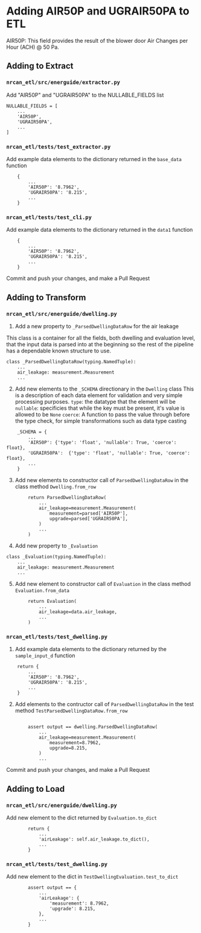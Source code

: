 # Adding AIR50P and UGRAIR50PA to ETL
AIR50P: This field provides the result of the blower door Air Changes per Hour (ACH) @ 50 Pa.

## Adding to Extract

### `nrcan_etl/src/energuide/extractor.py`
Add "AIR50P" and "UGRAIR50PA" to the NULLABLE_FIELDS list

```
NULLABLE_FIELDS = [
    ...
    'AIR50P',
    'UGRAIR50PA',
    ...
]
```

### `nrcan_etl/tests/test_extractor.py`
Add example data elements to the dictionary returned in the `base_data` function
```
    {
        ...
        'AIR50P': '8.7962',
        'UGRAIR50PA': '8.215',
        ...
    }
```

### `nrcan_etl/tests/test_cli.py`
Add example data elements to the dictionary returned in the `data1` function
```
    {
        ...
        'AIR50P': '8.7962',
        'UGRAIR50PA': '8.215',
        ...
    }
```

Commit and push your changes, and make a Pull Request

## Adding to Transform

### `nrcan_etl/src/energuide/dwelling.py`
1. Add a new property to `_ParsedDwellingDataRow` for the air leakage

This class is a container for all the fields, both dwelling and evaluation level, that the input data is parsed into at the beginning so the rest of the pipeline has a dependable known structure to use.
```
class _ParsedDwellingDataRow(typing.NamedTuple):
    ...
    air_leakage: measurement.Measurement
    ...

```

2. Add new elements to the `_SCHEMA` directionary in the `Dwelling` class
This is a description of each data element for validation and very simple processing purposes.
`type`: the datatype that the element will be
`nullable`: specificies that while the key must be present, it's value is allowed to be `None`
`coerce`: A function to pass the value through before the type check, for simple transformations such as data type casting

```
    _SCHEMA = {
        ...
        'AIR50P': {'type': 'float', 'nullable': True, 'coerce': float},
        'UGRAIR50PA':  {'type': 'float', 'nullable': True, 'coerce': float},
        ...
    }
```

3. Add new elements to constructor call of `ParsedDwellingDataRow` in the class method `Dwelling.from_row`

```
        return ParsedDwellingDataRow(
            ...
            air_leakage=measurement.Measurement(
                measurement=parsed['AIR50P'],
                upgrade=parsed['UGRAIR50PA'],
            )
            ...
        )
```

4. Add new property to `_Evaluation`

```
class _Evaluation(typing.NamedTuple):
    ...
    air_leakage: measurement.Measurement
    ...
```

5. Add new element to constructor call of `Evaluation` in the class method `Evaluation.from_data`

```
        return Evaluation(
            ...
            air_leakage=data.air_leakage,
            ...
        )
```

### `nrcan_etl/tests/test_dwelling.py`
1. Add example data elements to the dictionary returned by the `sample_input_d` function

```
    return {
        ...
        'AIR50P': '8.7962',
        'UGRAIR50PA': '8.215',
        ...
    }
```

2. Add elements to the contructor call of `ParsedDwellingDataRow` in the test method `TestParsedDwellingDataRow.from_row`

```

        assert output == dwelling.ParsedDwellingDataRow(
            ...
            air_leakage=measurement.Measurement(
                measurement=8.7962,
                upgrade=8.215,
            )
            ...
```

Commit and push your changes, and make a Pull Request

## Adding to Load

### `nrcan_etl/src/energuide/dwelling.py`

Add new element to the dict returned by `Evaluation.to_dict`

```
        return {
            ...
            'airLeakage': self.air_leakage.to_dict(),
            ...
        }
```

### `nrcan_etl/tests/test_dwelling.py`

Add new element to the dict in `TestDwellingEvaluation.test_to_dict`
```
        assert output == {
            ...
            'airLeakage': {
                'measurement': 8.7962,
                'upgrade': 8.215,
            },
            ...
        }
```
